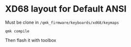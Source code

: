 # XD68 layout for Default ANSI

Must be clone in `/qmk_firmware/keyboards/xd68/keymaps`

```
qmk compile
```

Then flash it with toolbox
